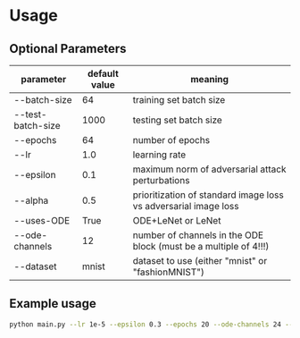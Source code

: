 # Usage

## Optional Parameters
|parameter         | default value  |  meaning  |
|------------------|----------------|-----------|
|--batch-size      |64              | training set batch size |
|--test-batch-size |1000            | testing set batch size |
|--epochs          |64              | number of epochs | 
|--lr              |1.0             | learning rate | 
|--epsilon         | 0.1 | maximum norm of adversarial attack perturbations | 
|--alpha           | 0.5 | prioritization of standard image loss vs adversarial image loss | 
|--uses-ODE        | True | ODE+LeNet or LeNet | 
|--ode-channels    | 12 | number of channels in the ODE block (must be a multiple of 4!!!) | 
|--dataset         | mnist              | dataset to use (either "mnist" or "fashionMNIST")| 

## Example usage
```bash
python main.py --lr 1e-5 --epsilon 0.3 --epochs 20 --ode-channels 24 --uses-ODE False
```
